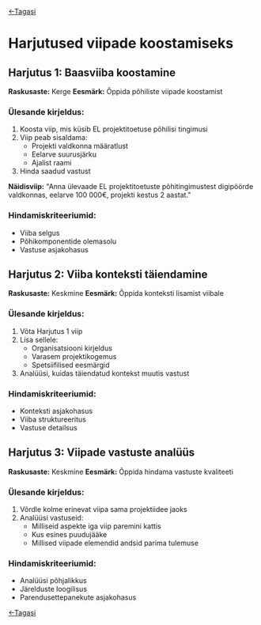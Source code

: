 [<-Tagasi](./README.md)
# Harjutused viipade koostamiseks

## Harjutus 1: Baasviiba koostamine
**Raskusaste:** Kerge
**Eesmärk:** Õppida põhiliste viipade koostamist

### Ülesande kirjeldus:
1. Koosta viip, mis küsib EL projektitoetuse põhilisi tingimusi
2. Viip peab sisaldama:
   - Projekti valdkonna määratlust
   - Eelarve suurusjärku
   - Ajalist raami
3. Hinda saadud vastust

**Näidisviip:**
"Anna ülevaade EL projektitoetuste põhitingimustest digipöörde valdkonnas, eelarve 100 000€, projekti kestus 2 aastat."

### Hindamiskriteeriumid:
- Viiba selgus
- Põhikomponentide olemasolu
- Vastuse asjakohasus

## Harjutus 2: Viiba konteksti täiendamine
**Raskusaste:** Keskmine
**Eesmärk:** Õppida konteksti lisamist viibale

### Ülesande kirjeldus:
1. Võta Harjutus 1 viip
2. Lisa sellele:
   - Organisatsiooni kirjeldus
   - Varasem projektikogemus
   - Spetsiifilised eesmärgid
3. Analüüsi, kuidas täiendatud kontekst muutis vastust

### Hindamiskriteeriumid:
- Konteksti asjakohasus
- Viiba struktureeritus
- Vastuse detailsus

## Harjutus 3: Viipade vastuste analüüs
**Raskusaste:** Keskmine
**Eesmärk:** Õppida hindama vastuste kvaliteeti

### Ülesande kirjeldus:
1. Võrdle kolme erinevat viipa sama projektiidee jaoks
2. Analüüsi vastuseid:
   - Milliseid aspekte iga viip paremini kattis
   - Kus esines puudujääke
   - Millised viipade elemendid andsid parima tulemuse

### Hindamiskriteeriumid:
- Analüüsi põhjalikkus
- Järelduste loogilisus
- Parendusettepanekute asjakohasus

[<-Tagasi](./README.md)